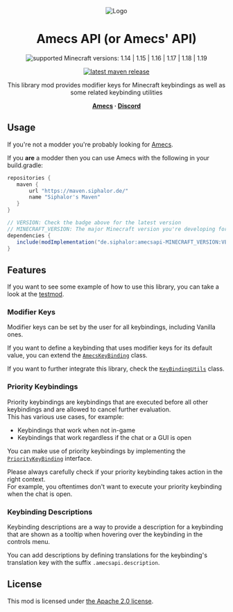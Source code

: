 <div align="center">
<img alt="Logo" src="src/main/resources/assets/amecsapi/icon.png" />

# Amecs API (or Amecs' API)

![supported Minecraft versions: 1.14 | 1.15 | 1.16 | 1.17 | 1.18 | 1.19](https://img.shields.io/badge/support%20for%20MC-1.14%20%7C%201.15%20%7C%201.16%20%7C%201.17%20%7C%201.18%20%7C%201.19-%2356AD56?style=for-the-badge)

[![latest maven release](https://img.shields.io/maven-metadata/v?color=0f9fbc&metadataUrl=https%3A%2F%2Fmaven.siphalor.de%2Fde%2Fsiphalor%2Famecsapi-1.16%2Fmaven-metadata.xml&style=flat-square)](https://maven.siphalor.de/de/siphalor/amecsapi-1.16/)

This library mod provides modifier keys for Minecraft keybindings as well as some related keybinding utilities

**&nbsp;
[Amecs](https://github.com/Siphalor/amecs) ·
[Discord](https://discord.gg/6gaXmbj)
&nbsp;**

</div>

## Usage
 If you're not a modder you're probably looking for [Amecs](https://github.com/Siphalor/amecs).
 
 If you **are** a modder then you can use Amecs with the following in your build.gradle:
 
 ```groovy
repositories {
    maven {
        url "https://maven.siphalor.de/"
        name "Siphalor's Maven"
    }
}

// VERSION: Check the badge above for the latest version
// MINECRAFT_VERSION: The major Minecraft version you're developing for (e.g. 1.15 for 1.15.2)
dependencies {
    include(modImplementation("de.siphalor:amecsapi-MINECRAFT_VERSION:VERSION"))
}
```

## Features

If you want to see some example of how to use this library, you can take a look at the [testmod](./src/testmod/java/de/siphalor/amecs/testmod).

### Modifier Keys

Modifier keys can be set by the user for all keybindings, including Vanilla ones.

If you want to define a keybinding that uses modifier keys for its default value, you can extend the [`AmecsKeyBinding`](./src/main/java/de/siphalor/amecs/api/AmecsKeyBinding.java) class.

If you want to further integrate this library, check the [`KeyBindingUtils`](./src/main/java/de/siphalor/amecs/api/KeyBindingUtils.java) class.

### Priority Keybindings

Priority keybindings are keybindings that are executed before all other keybindings and are allowed to cancel further evaluation.  
This has various use cases, for example:

- Keybindings that work when not in-game
- Keybindings that work regardless if the chat or a GUI is open

You can make use of priority keybindings by implementing the [`PriorityKeyBinding`](src/main/java/de/siphalor/amecs/api/PriorityKeyBinding.java) interface.

Please always carefully check if your priority keybinding takes action in the right context.  
For example, you oftentimes don't want to execute your priority keybinding when the chat is open.

### Keybinding Descriptions

Keybinding descriptions are a way to provide a description for a keybinding that are shown as a tooltip when hovering over the keybinding in the controls menu.

You can add descriptions by defining translations for the keybinding's translation key with the suffix `.amecsapi.description`.

## License

This mod is licensed under [the Apache 2.0 license](./LICENSE).
